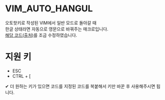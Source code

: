 # VIM_AUTO_HANGUL
오토핫키로 작성된 VIM에서 일반 모드로 돌아갈 때  
한글 상태라면 자동으로 영문으로 바꿔주는 매크로입니다.  
[해당 코드(출처)](https://github.com/johngrib/simple_vim_guide/blob/master/md/with_korean.md)를 조금 수정하였습니다.

# 지원 키
- ESC
- CTRL + [  

✔ 더 원하는 키가 있으면 코드를 지정된 코드를 복붙해서 키만 바꾼 후 사용해주시면 됩니다.
